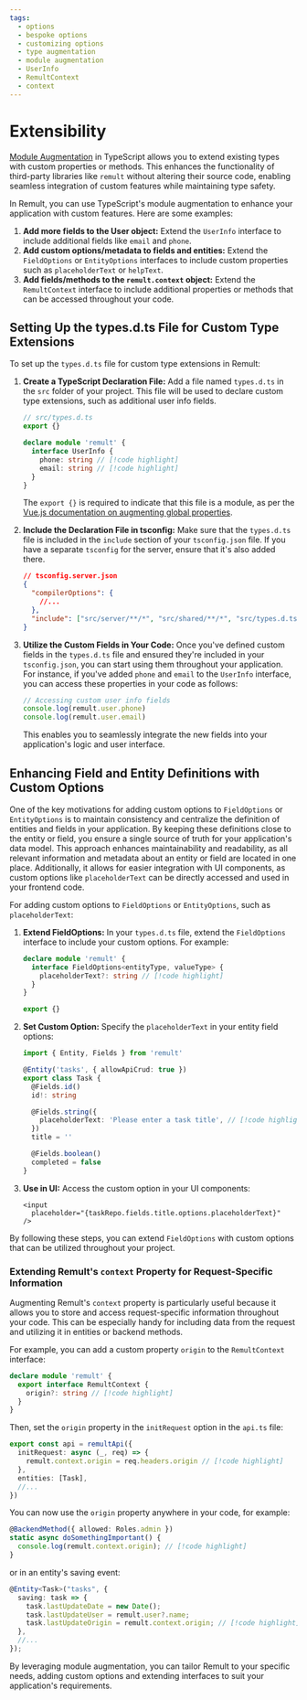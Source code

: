 ```yaml
---
tags:
  - options
  - bespoke options
  - customizing options
  - type augmentation
  - module augmentation
  - UserInfo
  - RemultContext
  - context
---
```


# Extensibility

[Module Augmentation](https://www.typescriptlang.org/docs/handbook/declaration-merging.html#module-augmentation) in TypeScript allows you to extend existing types with custom properties or methods. This enhances the functionality of third-party libraries like `remult` without altering their source code, enabling seamless integration of custom features while maintaining type safety.

In Remult, you can use TypeScript's module augmentation to enhance your application with custom features. Here are some examples:

1. **Add more fields to the User object:** Extend the `UserInfo` interface to include additional fields like `email` and `phone`.
2. **Add custom options/metadata to fields and entities:** Extend the `FieldOptions` or `EntityOptions` interfaces to include custom properties such as `placeholderText` or `helpText`.
3. **Add fields/methods to the `remult.context` object:** Extend the `RemultContext` interface to include additional properties or methods that can be accessed throughout your code.

## Setting Up the types.d.ts File for Custom Type Extensions

To set up the `types.d.ts` file for custom type extensions in Remult:

1. **Create a TypeScript Declaration File:** Add a file named `types.d.ts` in the `src` folder of your project. This file will be used to declare custom type extensions, such as additional user info fields.

   ```ts
   // src/types.d.ts
   export {}

   declare module 'remult' {
     interface UserInfo {
       phone: string // [!code highlight]
       email: string // [!code highlight]
     }
   }
   ```

   The `export {}` is required to indicate that this file is a module, as per the [Vue.js documentation on augmenting global properties](https://vuejs.org/guide/typescript/options-api.html#augmenting-global-properties).

2. **Include the Declaration File in tsconfig:** Make sure that the `types.d.ts` file is included in the `include` section of your `tsconfig.json` file. If you have a separate `tsconfig` for the server, ensure that it's also added there.

   ```json
   // tsconfig.server.json
   {
     "compilerOptions": {
       //...
     },
     "include": ["src/server/**/*", "src/shared/**/*", "src/types.d.ts"] // [!code highlight]
   }
   ```

3. **Utilize the Custom Fields in Your Code:** Once you've defined custom fields in the `types.d.ts` file and ensured they're included in your `tsconfig.json`, you can start using them throughout your application. For instance, if you've added `phone` and `email` to the `UserInfo` interface, you can access these properties in your code as follows:

   ```ts
   // Accessing custom user info fields
   console.log(remult.user.phone)
   console.log(remult.user.email)
   ```

   This enables you to seamlessly integrate the new fields into your application's logic and user interface.

## Enhancing Field and Entity Definitions with Custom Options

One of the key motivations for adding custom options to `FieldOptions` or `EntityOptions` is to maintain consistency and centralize the definition of entities and fields in your application. By keeping these definitions close to the entity or field, you ensure a single source of truth for your application's data model. This approach enhances maintainability and readability, as all relevant information and metadata about an entity or field are located in one place. Additionally, it allows for easier integration with UI components, as custom options like `placeholderText` can be directly accessed and used in your frontend code.

For adding custom options to `FieldOptions` or `EntityOptions`, such as `placeholderText`:

1. **Extend FieldOptions:** In your `types.d.ts` file, extend the `FieldOptions` interface to include your custom options. For example:

   ```ts
   declare module 'remult' {
     interface FieldOptions<entityType, valueType> {
       placeholderText?: string // [!code highlight]
     }
   }

   export {}
   ```

2. **Set Custom Option:** Specify the `placeholderText` in your entity field options:

   ```ts
   import { Entity, Fields } from 'remult'

   @Entity('tasks', { allowApiCrud: true })
   export class Task {
     @Fields.id()
     id!: string

     @Fields.string({
       placeholderText: 'Please enter a task title', // [!code highlight]
     })
     title = ''

     @Fields.boolean()
     completed = false
   }
   ```

3. **Use in UI:** Access the custom option in your UI components:

   ```html{2}
   <input
     placeholder="{taskRepo.fields.title.options.placeholderText}"
   />
   ```

By following these steps, you can extend `FieldOptions` with custom options that can be utilized throughout your project.

### Extending Remult's `context` Property for Request-Specific Information

Augmenting Remult's `context` property is particularly useful because it allows you to store and access request-specific information throughout your code. This can be especially handy for including data from the request and utilizing it in entities or backend methods.

For example, you can add a custom property `origin` to the `RemultContext` interface:

```ts
declare module 'remult' {
  export interface RemultContext {
    origin?: string // [!code highlight]
  }
}
```

Then, set the `origin` property in the `initRequest` option in the `api.ts` file:

```ts
export const api = remultApi({
  initRequest: async (_, req) => {
    remult.context.origin = req.headers.origin // [!code highlight]
  },
  entities: [Task],
  //...
})
```

You can now use the `origin` property anywhere in your code, for example:

```ts
@BackendMethod({ allowed: Roles.admin })
static async doSomethingImportant() {
  console.log(remult.context.origin); // [!code highlight]
}
```

or in an entity's saving event:

```ts
@Entity<Task>("tasks", {
  saving: task => {
    task.lastUpdateDate = new Date();
    task.lastUpdateUser = remult.user?.name;
    task.lastUpdateOrigin = remult.context.origin; // [!code highlight]
  },
  //...
});
```

By leveraging module augmentation, you can tailor Remult to your specific needs, adding custom options and extending interfaces to suit your application's requirements.
